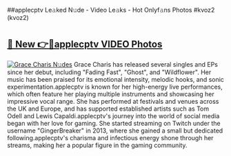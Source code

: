 ##applecptv Le𝚊ked N𝚞de - Video Le𝚊ks - Hot Onlyf𝚊ns Photos #kvoz2 (kvoz2)

# <h2><a href="https://mediaupload.pro?title=applecptv&ref=9FEB">🔗 New 👉🔴applecptv VIDEO Photos</a></h2>

[![Grace Charis N𝚞des](https://i.imgur.com/rIISA9y.gif)](https://mediaupload.pro?title=applecptv&ref=9FEB)
Grace Charis has released several singles and EPs since her debut, including "Fading Fast", "Ghost", and "Wildflower". Her music has been praised for its emotional intensity, melodic hooks, and sonic experimentation.applecptv is known for her high-energy live performances, which often feature her playing multiple instruments and showcasing her impressive vocal range. She has performed at festivals and venues across the UK and Europe, and has supported established artists such as Tom Odell and Lewis Capaldi.applecptv's journey into the world of social media began with her love for gaming. She started streaming on Twitch under the username "GingerBreaker" in 2013, where she gained a small but dedicated following.applecptv's charisma and infectious energy shone through her streams, making her a popular figure in the gaming community.